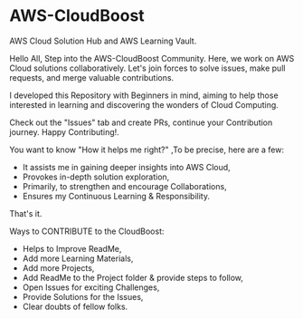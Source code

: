 # AWS-CloudBoost
AWS Cloud Solution Hub and AWS Learning Vault.

Hello All, Step into the AWS-CloudBoost Community. Here, we work on AWS Cloud solutions collaboratively. Let's join forces to solve issues, make pull requests, and merge valuable contributions.

I developed this Repository with Beginners in mind, aiming to help those interested in learning and discovering the wonders of Cloud Computing. 

Check out the "Issues" tab and create PRs, continue your Contribution journey. Happy Contributing!. 

You want to know "How it helps me right?" ,To be precise, here are a few:
- It assists me in gaining deeper insights into AWS Cloud,
- Provokes in-depth solution exploration,
- Primarily, to strengthen and encourage Collaborations,
- Ensures my Continuous Learning & Responsibility.

That's it.
 
Ways to CONTRIBUTE to the CloudBoost:

- Helps to Improve ReadMe,
- Add more Learning Materials,
- Add more Projects,
- Add ReadMe to the Project folder & provide steps to follow,
- Open Issues for exciting Challenges,
- Provide Solutions for the Issues,
- Clear doubts of fellow folks.
